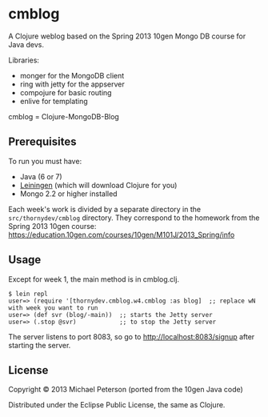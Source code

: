 # cmblog

A Clojure weblog based on the Spring 2013 10gen Mongo DB course for Java devs.

Libraries:

* monger for the MongoDB client
* ring with jetty for the appserver
* compojure for basic routing
* enlive for templating

cmblog = Clojure-MongoDB-Blog


## Prerequisites

To run you must have:

* Java (6 or 7)
* [Leiningen](http://leiningen.org/) (which will download Clojure for you)
* Mongo 2.2 or higher installed

Each week's work is divided by a separate directory in the `src/thornydev/cmblog` directory.  They correspond to the homework from the Spring 2013 10gen course: https://education.10gen.com/courses/10gen/M101J/2013_Spring/info

## Usage

Except for week 1, the main method is in cmblog.clj.

    $ lein repl
    user=> (require '[thornydev.cmblog.w4.cmblog :as blog]  ;; replace wN with week you want to run
    user=> (def svr (blog/-main))  ;; starts the Jetty server
    user=> (.stop @svr)            ;; to stop the Jetty server

The server listens to port 8083, so go to [http://localhost:8083/signup](http://localhost:8083/signup) after starting the server.


## License

Copyright © 2013 Michael Peterson (ported from the 10gen Java code)

Distributed under the Eclipse Public License, the same as Clojure.
